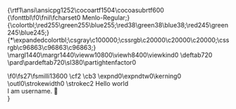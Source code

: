 {\rtf1\ansi\ansicpg1252\cocoartf1504\cocoasubrtf600
{\fonttbl\f0\fnil\fcharset0 Menlo-Regular;}
{\colortbl;\red255\green255\blue255;\red38\green38\blue38;\red245\green245\blue245;}
{\*\expandedcolortbl;\csgray\c100000;\cssrgb\c20000\c20000\c20000;\cssrgb\c96863\c96863\c96863;}
\margl1440\margr1440\vieww10800\viewh8400\viewkind0
\deftab720
\pard\pardeftab720\sl380\partightenfactor0

\f0\fs27\fsmilli13600 \cf2 \cb3 \expnd0\expndtw0\kerning0
\outl0\strokewidth0 \strokec2 Hello world\
I am username. :tada:\
}